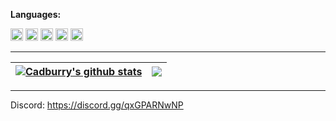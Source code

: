 **Languages:**  

<img height="20" src="https://img.shields.io/badge/lua-%232C2D72.svg?style=for-the-badge&logo=lua&logoColor=white"> <img height="20" src="https://img.shields.io/badge/html5-%23E34F26.svg?style=for-the-badge&logo=html5&logoColor=white"> <img height="20" src="https://img.shields.io/badge/javascript-%23323330.svg?style=for-the-badge&logo=javascript&logoColor=%23F7DF1E"> <img height="20" src="https://img.shields.io/badge/mysql-%2300f.svg?style=for-the-badge&logo=mysql&logoColor=white"> <img height="20" src="https://img.shields.io/badge/MongoDB-%234ea94b.svg?style=for-the-badge&logo=mongodb&logoColor=white">

---

| <a href="https://github.com/cadburry6969/github-readme-stats"><img align="center" src="https://github-readme-stats.vercel.app/api?username=cadburry6969&show_icons=true&include_all_commits=true&theme=buefy&hide_border=true" alt="Cadburry's github stats" /></a> | <a href="https://github.com/cadburry6969/github-readme-stats"><img align="center" src="https://github-readme-stats.vercel.app/api/top-langs/?username=cadburry6969&layout=compact&theme=buefy&hide_border=true" /></a> |
| ------------- | ------------- |

---

Discord: https://discord.gg/qxGPARNwNP
